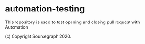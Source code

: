 # automation-testing
This repository is used to test opening and closing pull request with Automation

(c) Copyright Sourcegraph 2020.